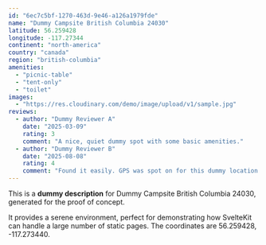 ```yaml
---
id: "6ec7c5bf-1270-463d-9e46-a126a1979fde"
name: "Dummy Campsite British Columbia 24030"
latitude: 56.259428
longitude: -117.27344
continent: "north-america"
country: "canada"
region: "british-columbia"
amenities:
  - "picnic-table"
  - "tent-only"
  - "toilet"
images:
  - "https://res.cloudinary.com/demo/image/upload/v1/sample.jpg"
reviews:
  - author: "Dummy Reviewer A"
    date: "2025-03-09"
    rating: 3
    comment: "A nice, quiet dummy spot with some basic amenities."
  - author: "Dummy Reviewer B"
    date: "2025-08-08"
    rating: 4
    comment: "Found it easily. GPS was spot on for this dummy location."
---
```


This is a **dummy description** for Dummy Campsite British Columbia 24030, generated for the proof of concept.

It provides a serene environment, perfect for demonstrating how SvelteKit can handle a large number of static pages. The coordinates are 56.259428, -117.273440.
